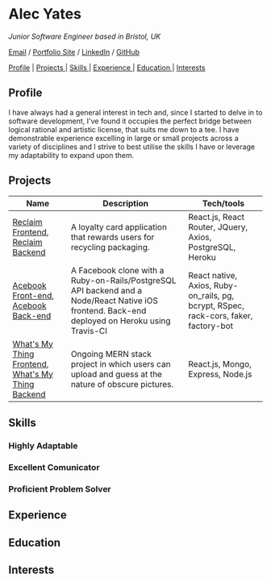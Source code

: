 # Alec Yates

_Junior Software Engineer based in Bristol, UK_ <br>

[Email](mailto:alecyates94@gmail.com) / [Portfolio Site](https://yates101.github.io/) / [LinkedIn](https://www.linkedin.com/in/alec-yates-41957618b/) / [GitHub](https://github.com/Yates101)
  
[Profile](#profile) |
[Projects ](#projects) |
[Skills ](#skills) |
[Experience ](#experience) |
[Education ](#education) |
[Interests ](#interests)

## Profile

I have always had a general interest in tech and, since I started to delve in to software development, I've found it occupies the perfect bridge between logical rational and artistic license, that suits me down to a tee.
I have demonstrable experience excelling in large or small projects across a variety of disciplines and I strive to best utilise the skills I have or leverage my adaptability to expand upon them.

## Projects

| Name                         | Description       | Tech/tools        |
| ---------------------------- | ----------------- | ----------------- |
| [Reclaim Frontend](https://github.com/jackmcc08/ladz-reclaim-react-fe), [Reclaim Backend](https://github.com/willspencer16/reclaim_api) | A loyalty card application that rewards users for recycling packaging. | React.js, React Router, JQuery, Axios, PostgreSQL, Heroku
| [Acebook Front-end](https://github.com/Yates101/Insert-Team-Name-react-native), [Acebook Back-end](https://github.com/StuBehan/acebook-insert-team-name-here) | A Facebook clone with a Ruby-on-Rails/PostgreSQL API backend and a Node/React Native iOS frontend. Back-end deployed on Heroku using Travis-CI | React native, Axios, Ruby-on_rails, pg, bcrypt, RSpec, rack-cors, faker, factory-bot |
| [What's My Thing Frontend](https://github.com/denriquem/whatsMyThing), [What's My Thing Backend](https://github.com/Yates101/WhatsMyThing-BackEnd) | Ongoing MERN stack project in which users can upload and guess at the nature of obscure pictures. | React.js, Mongo, Express, Node.js |

## Skills

### Highly Adaptable

### Excellent Comunicator

### Proficient Problem Solver

## Experience

## Education

## Interests
